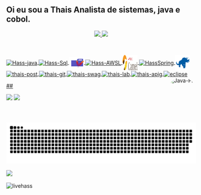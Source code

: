 ##    Oi eu sou a Thais Analista de sistemas, java e cobol.


<div align="center">
  <a href="https://github.com/ThaisAzuos">
  <img height="145em" src="https://github-readme-stats.vercel.app/api?username=ThaisAzuos&show_icons=true&theme=material-palenight&include_all_commits=true&count_private=true"/>
  <img height="145em" src="https://github-readme-stats.vercel.app/api/top-langs/?username=ThaisAzuos&layout=compact&langs_count=7&theme=material-palenight"/>
</div>


##


</div>
<div style="display: inline_block"><br>
  <img align="center" alt="Hass-java" height="30" width="40" src="https://cdn.jsdelivr.net/gh/devicons/devicon/icons/java/java-original.svg">
  <img align="center" alt="Hass-Sql" height="30" width="40" src="https://cdn.jsdelivr.net/gh/devicons/devicon/icons/jenkins/jenkins-original.svg">
  <img align="center" alt="Hass-SqlS" height="30" width="40" src="https://raw.githubusercontent.com/livehass/files/master/maven-svgrepo-com%20(1).svg">
  <img align="center" alt="Hass-AWSL" height="30" width="40" src="https://cdn.jsdelivr.net/gh/devicons/devicon/icons/docker/docker-original-wordmark.svg">
  <img align="center" alt="thaiscamel" height="40" width="40" src="https://raw.githubusercontent.com/livehass/files/master/Apache_Camel_Logo.svg">
  <img align="center" alt="HassSpring" height="40" width="40" src="https://www.vectorlogo.zone/logos/springio/springio-icon.svg">
  <img align="center" alt="HassGit" height="40" width="40" src="https://raw.githubusercontent.com/livehass/files/master/file_type_cobol_icon_130684.svg">
  <img align="center" alt="thais-post" height="40" width="40" src="https://www.svgrepo.com/show/354202/postman-icon.svg">
  <img align="center" alt="thais-git" height="40" width="40" src="https://www.svgrepo.com/show/373623/git.svg">
  <img align="center" alt="thais-swag" height="40" width="40" src="https://www.svgrepo.com/show/354420/swagger.svg">
  <img align="center" alt="thais-lab" height="40" width="40" src="https://www.svgrepo.com/show/373625/gitlab.svg">
  <img align="center" alt="thais-apig" height="40" width="40" src="https://www.svgrepo.com/show/331290/apigee.svg">
  <img align="center" alt="eclipse" height="40" width="40" src="https://www.svgrepo.com/show/353685/eclipse-icon.svg">
  
  
  <img align="right" alt="Java-Pic" height="120" style="border-radius:50px;" src="https://media.tenor.com/rkY5QA5c3VAAAAAC/gato-digitando.gif">
</div>

##[
](https://tenor.com/pt-BR/view/gato-digitando-cat-kitten-kitty-gif-17761219)

<div> 
 <a href = "mailto:thais.azuoss@gmail.com"><img src="https://img.shields.io/badge/Microsoft_Outlook-0078D4?style=for-the-badge&logo=microsoft-outlook&logoColor=white" target="_blank"></a>
  <a href="https://www.linkedin.com/in/tha%C3%ADs-santos-souza-b05845112/" target="_blank"><img src="https://img.shields.io/badge/-LinkedIn-%230077B5?style=for-the-badge&logo=linkedin&logoColor=white" target="_blank"></a> 
 
  ![Snake animation](https://github.com/livehass/livehass/blob/output/github-contribution-grid-snake.svg)
 
</div>
<a href="https://github.com/livehass?tab=repositories" target="_blank"><img src="https://img.shields.io/badge/Meus-projetos-green" target="_blank"></a><p align="left"> <img src="https://komarev.com/ghpvc/?username=livehass&label=Profile%20views&color=0e75b6&style=flat" alt="livehass" /> </p>

